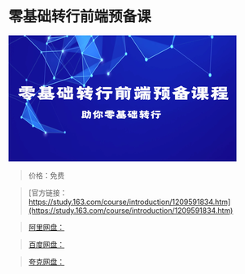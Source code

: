 # 零基础转行前端预备课

![img](../../../assets/study163/free/66ffdfd846d246be84fb66dcc45098f8.png)

> 价格：免费

> [官方链接：https://study.163.com/course/introduction/1209591834.htm](https://study.163.com/course/introduction/1209591834.htm)

> [阿里网盘：]()

> [百度网盘：]()

> [夸克网盘：]()
